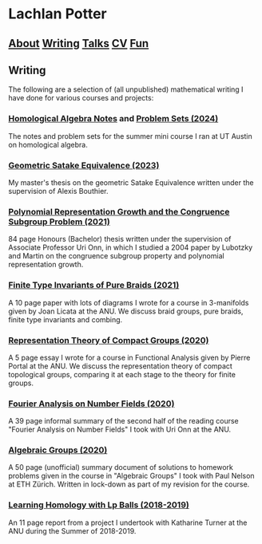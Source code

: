 # Lachlan Potter

## [About](README.md)  [Writing](Writing.md)  [Talks](Talks.md)  [CV](CV.md)  [Fun](Fun.md) 

## Writing

The following are a selection of (all unpublished) mathematical writing I have done for various courses and projects:




### [Homological Algebra Notes](https://drive.google.com/file/d/1SI4FqZks9cMCYiFebE21fe3J23OxLjhh/view?usp=sharing) and [Problem Sets (2024)](https://drive.google.com/file/d/1frcT8XSn3keGHKAS4nCcRQUNZpqBUMJC/view?usp=sharing) 

The notes and problem sets for the summer mini course I ran at UT Austin on homological algebra.



### [Geometric Satake Equivalence (2023)](https://drive.google.com/file/d/1EiVx8f-Xme7qHfz3vI51TxaLAUoiDtOc/view?usp=sharing)

My master's thesis on the geometric Satake Equivalence written under the supervision of Alexis Bouthier.



### [Polynomial Representation Growth and the Congruence Subgroup Problem (2021)](https://drive.google.com/file/d/1SwvjpAMPowT6M35Bdggw7ghsfRpECQjv/view) 

84 page Honours (Bachelor) thesis written under the supervision of Associate Professor Uri Onn, in which I studied a 2004 paper by Lubotzky and Martin on the congruence subgroup property and polynomial representation growth.  



### [Finite Type Invariants of Pure Braids (2021)](https://drive.google.com/file/d/14ZR8tilAPUP4BwqxVTrKz5rtEbjXfIzA/view?usp=sharing)

A 10 page paper with lots of diagrams I wrote for a course in 3-manifolds given by Joan Licata at the ANU. We discuss braid groups, pure braids, finite type invariants and combing.



### [Representation Theory of Compact Groups (2020)](https://drive.google.com/file/d/1JU0yQTBZe4Z71Bp6ckp--nzzcoqwQIsi/view?usp=sharing)

A 5 page essay I wrote for a course in Functional Analysis given by Pierre Portal at the ANU. We discuss the representation theory of compact topological groups, comparing it at each stage to the theory for finite groups.



### [Fourier Analysis on Number Fields (2020)](https://drive.google.com/file/d/14gRPHEoFDseHlVWCtXc3-cf8uvhHfTRT/view?usp=sharing)

A 39 page informal summary of the second half of the reading course "Fourier Analysis on Number Fields" I took with Uri Onn at the ANU. 



### [Algebraic Groups (2020)](https://drive.google.com/file/d/1TfPxPnXPS_HHjTKkvvd4JnFp9DAUj63v/view?usp=sharing)

A 50 page (unofficial) summary document of solutions to homework problems given in the course in "Algebraic Groups" I took with Paul Nelson at ETH Zürich. Written in lock-down as part of my revision for the course.



### [Learning Homology with Lp Balls (2018-2019)](https://drive.google.com/file/d/1KjQ8H0c9fH8DYApcrFUPxo-vfiAaz7ZF/view?usp=sharing)

An 11 page report from a project I undertook with Katharine Turner at the ANU during the Summer of 2018-2019.
